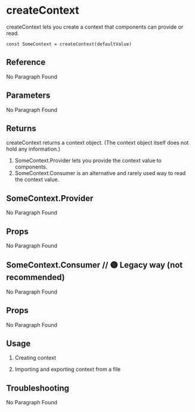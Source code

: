 # createContext

createContext lets you create a context that components can provide or read.

```
const SomeContext = createContext(defaultValue)
```

## Reference

No Paragraph Found

## Parameters

No Paragraph Found

## Returns

createContext returns a context object. (The context object itself does not hold any information.)

1. SomeContext.Provider lets you provide the context value to components.
2. SomeContext.Consumer is an alternative and rarely used way to read the context value.

## SomeContext.Provider

No Paragraph Found

## Props

No Paragraph Found

## SomeContext.Consumer  // 🟡 Legacy way (not recommended)

No Paragraph Found

## Props

No Paragraph Found

## Usage

1. Creating context 

2. Importing and exporting context from a file

## Troubleshooting

No Paragraph Found


